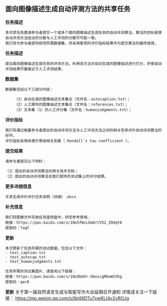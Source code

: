 ## 面向图像描述生成自动评测方法的共享任务

**任务描述**

    本共享任务邀请参与者提交一个或多个面向图像描述生成任务的自动评测算法，算法的目标是使自动评测方法给出的分数与人工评测的分数尽可能一致。
    我们将为参与者提供研究所需数据集，并采用客观的评价指标结果作为提交算法的最终成绩。  
    
**任务描述**

    提出面向图像描述生成任务的评测方法，利用该方法对自动生成的图像描述进行打分，并使自动评测结果尽量接近于人工评测结果。  
    
**数据集**

    数据集包括以下三部分内容：
    
        （1）自动生成的图像描述文本集合（文件名：autocaption.txt）；
        （2）人工撰写的图像描述文本集合（文件名：references.txt）；
        （3）文本集（1）的人工评分集（文件名：humanjudgments.txt）；  

**评价指标**

    我们将通过衡量参与者提出的自动评测方法与人工评测方法之间的相关性来评价自动评测算法的好坏。
    评价指标采用肯德尔等级相关系数（ Kendall's tau coefficient ）。

**提交结果**

    请参与者提交以下材料：
    
    （1）提出的自动评测算法的相关技术文档；  
    （2）提出的自动评测算法在我们提供的测试集上的评分结果。 

**更多详细信息**

    文本生成评价评价任务说明（详细）.docx

**补充信息**

    我们将图像文件存放在百度网盘中，供您参考使用。
    链接：https://pan.baidu.com/s/1NshfWcLOaOrCV52_Z9dqYA 
    提取码：7aqf   
    
**更新**   
    
    本次更新了任务所需的测试数据，包含以下文件：
    - test_caption.txt
    - test_autocap.txt
    - test_humanjudgments.txt
    
    任务所需的测试集图片，请查阅以下链接：
    链接：https://pan.baidu.com/s/1Nz8bdVr-U6eicgMbeW2Vhg 
    提取码：qer8

**更新**
    关于第一届自然语言生成与智能写作大会延期召开通知
    详情请关注一下链接：
    https://mp.weixin.qq.com/s/lbI49DTu7xwKLI4v2yROJg
